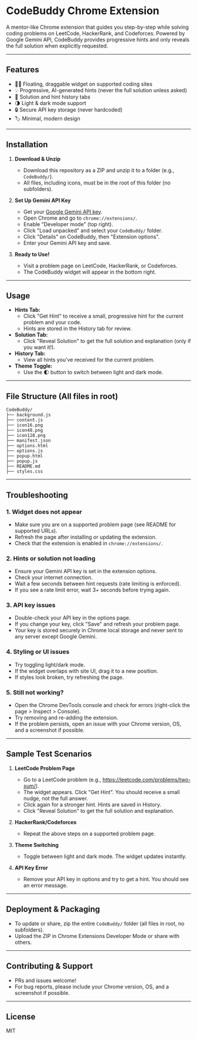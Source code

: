# CodeBuddy Chrome Extension

A mentor-like Chrome extension that guides you step-by-step while solving coding problems on LeetCode, HackerRank, and Codeforces. Powered by Google Gemini API, CodeBuddy provides progressive hints and only reveals the full solution when explicitly requested.

---

## Features
- 🧑‍🏫 Floating, draggable widget on supported coding sites
- 💡 Progressive, AI-generated hints (never the full solution unless asked)
- 📝 Solution and hint history tabs
- 🌗 Light & dark mode support
- 🔒 Secure API key storage (never hardcoded)
- 🏷️ Minimal, modern design

---

## Installation

1. **Download & Unzip**
   - Download this repository as a ZIP and unzip it to a folder (e.g., `CodeBuddy/`).
   - All files, including icons, must be in the root of this folder (no subfolders).

2. **Set Up Gemini API Key**
   - Get your [Google Gemini API key](https://aistudio.google.com/app/apikey).
   - Open Chrome and go to `chrome://extensions/`.
   - Enable "Developer mode" (top right).
   - Click "Load unpacked" and select your `CodeBuddy/` folder.
   - Click "Details" on CodeBuddy, then "Extension options".
   - Enter your Gemini API key and save.

3. **Ready to Use!**
   - Visit a problem page on LeetCode, HackerRank, or Codeforces.
   - The CodeBuddy widget will appear in the bottom right.

---

## Usage

- **Hints Tab:**
  - Click "Get Hint" to receive a small, progressive hint for the current problem and your code.
  - Hints are stored in the History tab for review.
- **Solution Tab:**
  - Click "Reveal Solution" to get the full solution and explanation (only if you want it!).
- **History Tab:**
  - View all hints you've received for the current problem.
- **Theme Toggle:**
  - Use the 🌓 button to switch between light and dark mode.

---

## File Structure (All files in root)

```
CodeBuddy/
├── background.js
├── content.js
├── icon16.png
├── icon48.png
├── icon128.png
├── manifest.json
├── options.html
├── options.js
├── popup.html
├── popup.js
├── README.md
├── styles.css
```

---

## Troubleshooting

### 1. Widget does not appear
- Make sure you are on a supported problem page (see README for supported URLs).
- Refresh the page after installing or updating the extension.
- Check that the extension is enabled in `chrome://extensions/`.

### 2. Hints or solution not loading
- Ensure your Gemini API key is set in the extension options.
- Check your internet connection.
- Wait a few seconds between hint requests (rate limiting is enforced).
- If you see a rate limit error, wait 3+ seconds before trying again.

### 3. API key issues
- Double-check your API key in the options page.
- If you change your key, click "Save" and refresh your problem page.
- Your key is stored securely in Chrome local storage and never sent to any server except Google Gemini.

### 4. Styling or UI issues
- Try toggling light/dark mode.
- If the widget overlaps with site UI, drag it to a new position.
- If styles look broken, try refreshing the page.

### 5. Still not working?
- Open the Chrome DevTools console and check for errors (right-click the page > Inspect > Console).
- Try removing and re-adding the extension.
- If the problem persists, open an issue with your Chrome version, OS, and a screenshot if possible.

---

## Sample Test Scenarios

1. **LeetCode Problem Page**
   - Go to a LeetCode problem (e.g., https://leetcode.com/problems/two-sum/).
   - The widget appears. Click "Get Hint". You should receive a small nudge, not the full answer.
   - Click again for a stronger hint. Hints are saved in History.
   - Click "Reveal Solution" to get the full solution and explanation.

2. **HackerRank/Codeforces**
   - Repeat the above steps on a supported problem page.

3. **Theme Switching**
   - Toggle between light and dark mode. The widget updates instantly.

4. **API Key Error**
   - Remove your API key in options and try to get a hint. You should see an error message.

---

## Deployment & Packaging

- To update or share, zip the entire `CodeBuddy/` folder (all files in root, no subfolders).
- Upload the ZIP in Chrome Extensions Developer Mode or share with others.

---

## Contributing & Support
- PRs and issues welcome!
- For bug reports, please include your Chrome version, OS, and a screenshot if possible.

---

## License
MIT
